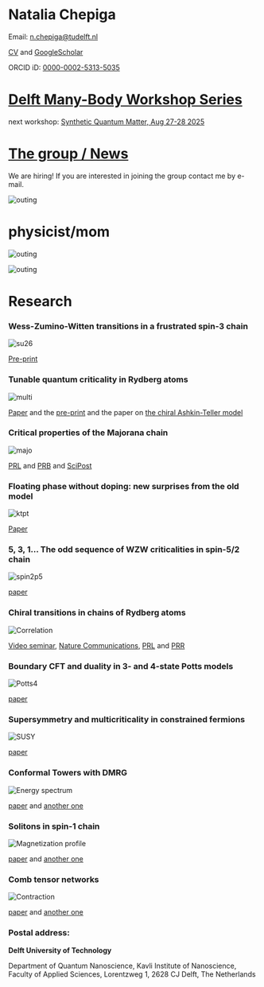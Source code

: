 Natalia Chepiga
===============

Email: n.chepiga@tudelft.nl

[CV](https://nchepiga.github.io/homepage/assets/CV_Chepiga.pdf) and
[GoogleScholar](https://scholar.google.ch/citations?user=oktle5oAAAAJ&hl=de&oi=ao)

ORCID iD: [0000-0002-5313-5035](https://orcid.org/0000-0002-5313-5035)


[**Delft Many-Body Workshop Series**](https://nchepiga.github.io/homepage/workshop)
============

next workshop: [Synthetic Quantum Matter, Aug 27-28 2025](assets/images/workshop4.jpg)

[**The group / News**](https://nchepiga.github.io/homepage/group)
============

We are hiring! If you are interested in joining the group contact me by e-mail.

![outing](assets/images/group2024.jpg)


**physicist/mom**
============

![outing](assets/images/IMG_20230809_200630097.jpg)


![outing](assets/images/IMG_20230727_182814206_HDR.jpg)



**Research**
===========


### **Wess-Zumino-Witten transitions in a frustrated spin-3 chain**

![su26](assets/images/SU26.svg)

[Pre-print](https://arxiv.org/pdf/2402.05031.pdf)




### **Tunable quantum criticality in Rydberg atoms**

![multi](assets/images/multi.svg)

[Paper](https://journals.aps.org/prl/accepted/6207cY47Wd410f8442008bd42da36a9eae44c216a) and the [pre-print](https://arxiv.org/pdf/2308.12838.pdf) and the paper on [the chiral Ashkin-Teller model](https://journals.aps.org/prb/abstract/10.1103/PhysRevB.108.184425)



### **Critical properties of the Majorana chain**

![majo](assets/images/majo.svg)

[PRL](https://journals.aps.org/prl/accepted/5907eY27Sd01be87d79a48c1f5c1004c1fabb14a9)
and [PRB](https://doi.org/10.1103/PhysRevB.108.054509)
and [SciPost](https://scipost.org/10.21468/SciPostPhys.14.6.152)




### **Floating phase without doping: new surprises from the old model**

![ktpt](assets/images/KTPT.svg)

[Paper](https://journals.aps.org/prresearch/abstract/10.1103/PhysRevResearch.4.043225)







### **5, 3, 1... The odd sequence of WZW criticalities in spin-5/2 chain**

![spin2p5](assets/images/PDs2p5.svg)

[paper](https://journals.aps.org/prb/abstract/10.1103/PhysRevB.105.174402)







### **Chiral transitions in chains of Rydberg atoms**

![Correlation](assets/images/Chiral.svg)

[Video seminar](https://www.youtube.com/watch?v=zOzUTW-IZoE&t=955s), 
[Nature Communications](https://www.nature.com/articles/s41467-020-20641-y),
[PRL](https://journals.aps.org/prl/abstract/10.1103/PhysRevLett.122.017205)  and 
[PRR](https://journals.aps.org/prresearch/abstract/10.1103/PhysRevResearch.4.043102)






### **Boundary CFT and duality in 3- and 4-state Potts models**

![Potts4](assets/images/Potts4_NewA_blk.svg)

[paper](https://scipost.org/SciPostPhysCore.5.2.031/pdf)







### **Supersymmetry and multicriticality in constrained fermions**

![SUSY](assets/images/PhaseDiag_SUSY.svg)

[paper](https://scipost.org/10.21468/SciPostPhys.11.3.059)









### **Conformal Towers with DMRG**

![Energy spectrum](assets/images/ConformalTower.svg)

[paper](https://arxiv.org/abs/1705.05423) and 
[another one](https://arxiv.org/abs/1603.01395)







### **Solitons in spin-1 chain**

![Magnetization profile](assets/images/soliton.svg)

[paper](https://arxiv.org/abs/1608.08109) and 
[another one](https://arxiv.org/abs/1910.03064)







### **Comb tensor networks**

![Contraction](assets/images/comb.svg)

[paper](https://arxiv.org/abs/1903.00432) and 
[another one](https://arxiv.org/abs/2002.11405v1)





### Postal address:


**Delft University of Technology**

Department of Quantum Nanoscience, 
Kavli Institute of Nanoscience, 
Faculty of Applied Sciences, 
Lorentzweg 1, 2628 CJ Delft, 
The Netherlands

